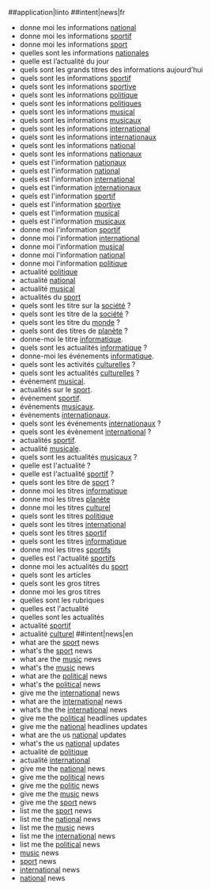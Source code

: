 ##application|linto
##intent|news|fr
- donne moi les informations [national](type_national)
- donne moi les informations [sportif](type_sport)
- donne moi les informations [sport](type_sport)
- quelles sont les informations [nationales](type_national)
- quelle est l’actualité du jour
- quels sont les grands titres des informations aujourd’hui
- quels sont les informations [sportif](type_sport)
- quels sont les informations [sportive](type_sport)
- quels sont les informations [politique](type_politique)
- quels sont les informations [politiques](type_politique)
- quels sont les informations [musical](type_music)
- quels sont les informations [musicaux](type_music)
- quels sont les informations [international](type_international)
- quels sont les informations [internationaux](type_international)
- quels sont les informations [national](type_national)
- quels sont les informations [nationaux](type_national)
- quels est l'information [nationaux](type_national)
- quels est l'information [national](type_national)
- quels est l'information [international](type_international)
- quels est l'information [internationaux](type_international)
- quels est l'information [sportif](type_sport)
- quels est l'information [sportive](type_sport)
- quels est l'information [musical](type_music)
- quels est l'information [musicaux](type_music)
- donne moi l'information [sportif](type_sport)
- donne moi l'information [international](type_international)
- donne moi l'information [musical](type_music)
- donne moi l'information [national](type_national)
- donne moi l'information [politique](type_politique)
- actualité [politique](type_politique)
- actualité [national](type_national)
- actualité [musical](type_music)
- actualités du [sport](type_sport)
- quels sont les titre sur la [société](type_societe) ?
- quels sont les titre de la [société](type_societe) ?
- quels sont les titre du [monde](type_world) ?
- quels sont des titres de [planète](type_world) ?
- donne-moi le titre [informatique](type_pixel).
- quels sont les actualités [informatique](type_pixel) ?
- donne-moi les événements [informatique](type_pixel).
- quels sont les activités [culturelles](type_cultural) ?
- quels sont les actualités [culturelles](type_cultural) ?
- événement [musical](type_musical).
- actualités sur le [sport](type_sport).
- événement [sportif](type_sport).
- événements [musicaux](type_musical).
- événements [internationaux](type_international).
- quels sont les événements [internationaux](type_international) ?
- quels sont les évènement [international](type_international) ?
- actualités [sportif](type_sport).
- actualité [musicale](type_musical).
- quels sont les actualités [musicaux](type_musical) ?
- quelle est l'actualité ?
- quelle est l'actualité [sportif](type_sport) ?
- quels sont les titre de [sport](type_sport) ?
- donne moi les titres [informatique](type_pixel)
- donne moi les titres [planète](type_world)
- donne moi les titres [culturel](type_cultural)
- quels sont les titres [politique](type_politique)
- quels sont les titres [international](type_international)
- quels sont les titres [sportif](type_sport)
- quels sont les titres [informatique](type_pixel)
- donne moi les titres [sportifs](type_sport)
- quelles est l'actualité [sportifs](type_sport)
- donne moi les actualités du [sport](type_sport)
- quels sont les articles
- quels sont les gros titres
- donne moi les gros titres
- quelles sont les rubriques
- quelles est l'actualité
- quelles sont les actualités
- actualité [sportif](type_sport)
- actualité [culturel](type_cultural)
##intent|news|en
- what are the [sport](type_sport) news
- what's the [sport](type_sport) news
- what are the [music](type_music) news
- what's the [music](type_music) news
- what are the [political](type_politique) news
- what's the [political](type_politique) news
- give me the [international](type_international) news
- what are the [international](type_international) news
- what’s the the [international](type_international) news
- give me the [political](type_politique) headlines updates
- give me the [national](type_national) headlines updates
- what are the us [national](type_national) updates
- what's the us [national](type_national) updates
- actualité de [politique](type_politique)
- actualité [international](type_international)
- give me the [national](type_national) news
- give me the [political](type_politique) news
- give me the [politic](type_politique) news
- give me the [music](type_music) news
- give me the [sport](type_sport) news
- list me the [sport](type_sport) news
- list me the [national](type_national) news
- list me the [music](type_music) news
- list me the [international](type_international) news
- list me the [political](type_politique) news
- [music](type_music) news
- [sport](type_international) news
- [international](type_international) news
- [national](type_national) news